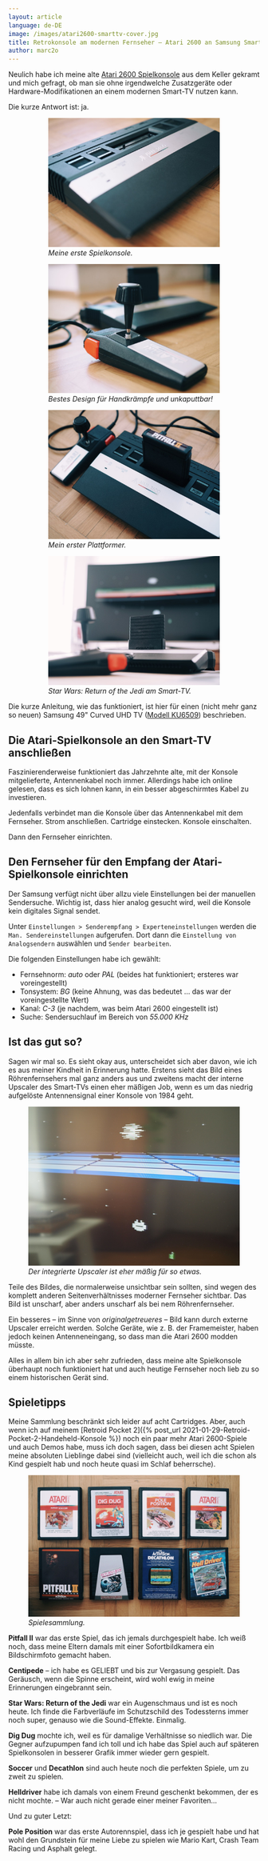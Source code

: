 ```yaml
---
layout: article
language: de-DE
image: /images/atari2600-smarttv-cover.jpg
title: Retrokonsole am modernen Fernseher – Atari 2600 an Samsung Smart-TV anschließen
author: marc2o
---
```


Neulich habe ich meine alte [Atari 2600 Spielkonsole](https://www.atari-computermuseum.de/2600.htm) aus dem Keller gekramt und mich gefragt, ob man sie ohne irgendwelche Zusatzgeräte oder Hardware-Modifikationen an einem modernen Smart-TV nutzen kann.

Die kurze Antwort ist: ja.

<figure class="gallery">
    <figure><img src="/images/atari2600-junior.jpg" alt="Atari 2600 Spielkonsole"><figcaption><em>Meine erste Spielkonsole.</em></figcaption></figure>
    <figure><img src="/images/atari2600-joystick.jpg" alt="Atari 2600 Joystick"><figcaption><em>Bestes Design für Handkrämpfe und unkaputtbar!</em></figcaption></figure>
    <figure><img src="/images/atari2600-pitfallii.jpg" alt="Atari 2600 Spielkonsole mit Cartridge"><figcaption><em>Mein erster Plattformer.</em></figcaption></figure>
    <figure><img src="/images/atari2600-smarttv.jpg" alt="Atari 2600 am Samsung Smart-TV"><figcaption><em>Star Wars: Return of the Jedi am Smart-TV.</em></figcaption></figure>
</figure>

Die kurze Anleitung, wie das funktioniert, ist hier für einen (nicht mehr ganz so neuen) Samsung 49" Curved UHD TV ([Modell KU6509](http://www.samsung.com/de/support/model/UE49KU6509UXZG)) beschrieben.

## Die Atari-Spielkonsole an den Smart-TV anschließen

Faszinierenderweise funktioniert das Jahrzehnte alte, mit der Konsole mitgelieferte, Antennenkabel noch immer. Allerdings habe ich online gelesen, dass es sich lohnen kann, in ein besser abgeschirmtes Kabel zu investieren.

Jedenfalls verbindet man die Konsole über das Antennenkabel mit dem Fernseher. Strom anschließen. Cartridge einstecken. Konsole einschalten.

Dann den Fernseher einrichten.

## Den Fernseher für den Empfang der Atari-Spielkonsole einrichten

Der Samsung verfügt nicht über allzu viele Einstellungen bei der manuellen Sendersuche. Wichtig ist, dass hier analog gesucht wird, weil die Konsole kein digitales Signal sendet.

Unter `Einstellungen > Senderempfang > Experteneinstellungen` werden die `Man. Sendereinstellungen` aufgerufen. Dort dann die `Einstellung von Analogsendern` auswählen und `Sender bearbeiten`.

Die folgenden Einstellungen habe ich gewählt:

* Fernsehnorm: _auto_ oder _PAL_ (beides hat funktioniert; ersteres war voreingestellt)
* Tonsystem: _BG_ (keine Ahnung, was das bedeutet … das war der voreingestellte Wert)
* Kanal: _C-3_ (je nachdem, was beim Atari 2600 eingestellt ist)
* Suche: Sendersuchlauf im Bereich von _55.000 KHz_

## Ist das gut so?

Sagen wir mal so. Es sieht okay aus, unterscheidet sich aber davon, wie ich es aus meiner Kindheit in Erinnerung hatte. Erstens sieht das Bild eines Röhrenfernsehers mal ganz anders aus und zweitens macht der interne Upscaler des Smart-TVs einen eher mäßigen Job, wenn es um das niedrig aufgelöste Antennensignal einer Konsole von 1984 geht.

<figure>
    <img src="/images/atari2600-screenshot.jpg" alt="Atari 2600 am Smart-TV Screenshot">
    <figcaption><em>Der integrierte Upscaler ist eher mäßig für so etwas.</em></figcaption>
</figure>

Teile des Bildes, die normalerweise unsichtbar sein sollten, sind wegen des komplett anderen Seitenverhältnisses moderner Fernseher sichtbar. Das Bild ist unscharf, aber anders unscharf als bei nem Röhrenfernseher.

Ein besseres – im Sinne von _originalgetreueres_ – Bild kann durch externe Upscaler erreicht werden. Solche Geräte, wie z. B. der Framemeister, haben jedoch keinen Antenneneingang, so dass man die Atari 2600 modden müsste.

Alles in allem bin ich aber sehr zufrieden, dass meine alte Spielkonsole überhaupt noch funktioniert hat und auch heutige Fernseher noch lieb zu so einem historischen Gerät sind.

## Spieletipps

Meine Sammlung beschränkt sich leider auf acht Cartridges. Aber, auch wenn ich auf meinem [Retroid Pocket 2]({% post_url 2021-01-29-Retroid-Pocket-2-Handeheld-Konsole %}) noch ein paar mehr Atari 2600-Spiele und auch Demos habe, muss ich doch sagen, dass bei diesen acht Spielen meine absoluten Lieblinge dabei sind (vielleicht auch, weil ich die schon als Kind gespielt hab und noch heute quasi im Schlaf beherrsche).

<figure>
    <img src="/images/atari2600-games.jpg" alt="Spiele-Cartridges für Atari 2600">
    <figcaption><em>Spielesammlung.</em></figcaption>
</figure>

**Pitfall II** war das erste Spiel, das ich jemals durchgespielt habe. Ich weiß noch, dass meine Eltern damals mit einer Sofortbildkamera ein Bildschirmfoto gemacht haben.

**Centipede** – ich habe es GELIEBT und bis zur Vergasung gespielt. Das Geräusch, wenn die Spinne erscheint, wird wohl ewig in meine Erinnerungen eingebrannt sein.

**Star Wars: Return of the Jedi** war ein Augenschmaus und ist es noch heute. Ich finde die Farbverläufe im Schutzschild des Todessterns immer noch super, genauso wie die Sound-Effekte. Einmalig.

**Dig Dug** mochte ich, weil es für damalige Verhältnisse so niedlich war. Die Gegner aufzupumpen fand ich toll und ich habe das Spiel auch auf späteren Spielkonsolen in besserer Grafik immer wieder gern gespielt.

**Soccer** und **Decathlon** sind auch heute noch die perfekten Spiele, um zu zweit zu spielen.

**Helldriver** habe ich damals von einem Freund geschenkt bekommen, der es nicht mochte. – War auch nicht gerade einer meiner Favoriten…

Und zu guter Letzt:

**Pole Position** war das erste Autorennspiel, dass ich je gespielt habe und hat wohl den Grundstein für meine Liebe zu spielen wie Mario Kart, Crash Team Racing und Asphalt gelegt.